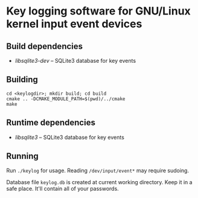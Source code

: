 # Key logging software for GNU/Linux kernel input event devices

## Build dependencies

- *libsqlite3-dev* – SQLite3 database for key events

## Building

    cd <keylogdir>; mkdir build; cd build
    cmake .. -DCMAKE_MODULE_PATH=$(pwd)/../cmake
    make

## Runtime dependencies

- *libsqlite3* – SQLite3 database for key events

## Running

Run `./keylog` for usage. Reading `/dev/input/event*` may require
sudoing.

Database file `keylog.db` is created at current working directory.
Keep it in a safe place. It'll contain all of your passwords.
